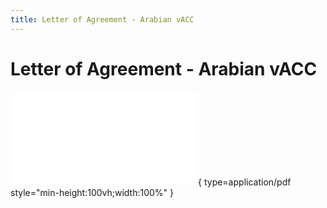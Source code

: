 ```yaml
---
title: Letter of Agreement - Arabian vACC
---
```


# Letter of Agreement - Arabian vACC
![Alt text](/assets/Arabian_LOA.pdf){ type=application/pdf style="min-height:100vh;width:100%" }
